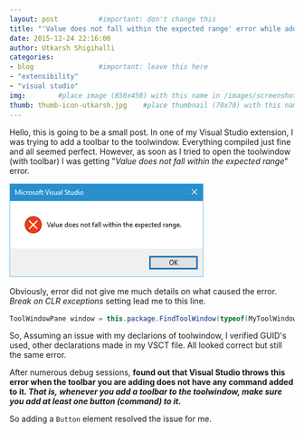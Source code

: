 ```yaml
---
layout: post          #important: don't change this
title: "'Value does not fall within the expected range' error while adding toolbar to toolwindow"
date: 2015-12-24 22:16:00 
author: Utkarsh Shigihalli
categories:
- blog                #important: leave this here
- "extensibility"
- "visual studio"
img:        #place image (850x450) with this name in /images/screenshots
thumb: thumb-icon-utkarsh.jpg    #place thumbnail (70x70) with this name in /images/screenshotsthumbs/
---
```


Hello, this is going to be a small post. In one of my Visual Studio extension, I was trying to add a toolbar to the toolwindow. Everything compiled just fine and all seemed perfect. However, as soon as I tried to open the toolwindow (with toolbar) I was getting "*Value does not fall within the expected range*" error.
<!--more-->

 ![Alt text](/images/screenshots/utkarsh/value_does_not_fall_error.png)

Obviously, error did not give me much details on what caused the error. *Break on CLR exceptions* setting lead me to this line. 

```csharp
ToolWindowPane window = this.package.FindToolWindow(typeof(MyToolWindow), 0, true);
```


So, Assuming an issue with my declarions of toolwindow, I verified GUID's used, other declarations made in my VSCT file. All looked correct but still the same error.

After numerous debug sessions, **found out that Visual Studio throws this error when the toolbar you are adding does not have any command added to it. *That is, whenever you add a toolbar to the toolwindow, make sure you add at least one button (command) to it.***

So adding a `Button` element resolved the issue for me.